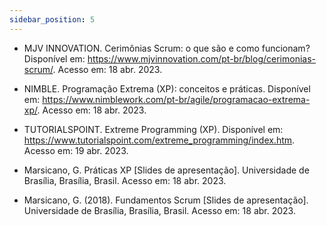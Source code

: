 ```yaml
---
sidebar_position: 5
---
```


- MJV INNOVATION. Cerimônias Scrum: o que são e como funcionam? Disponível em: https://www.mjvinnovation.com/pt-br/blog/cerimonias-scrum/. Acesso em: 18 abr. 2023.

- NIMBLE. Programação Extrema (XP): conceitos e práticas. Disponível em: https://www.nimblework.com/pt-br/agile/programacao-extrema-xp/. Acesso em: 18 abr. 2023.

- TUTORIALSPOINT. Extreme Programming (XP). Disponível em: <https://www.tutorialspoint.com/extreme_programming/index.htm>. Acesso em: 19 abr. 2023.

- Marsicano, G. Práticas XP [Slides de apresentação]. Universidade de Brasília, Brasília, Brasil. Acesso em: 18 abr. 2023.

- Marsicano, G. (2018). Fundamentos Scrum [Slides de apresentação]. Universidade de Brasília, Brasília, Brasil. Acesso em: 18 abr. 2023.
